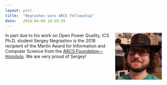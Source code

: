 ```yaml
---
layout: post
title:  "Negrashov wins ARCS Fellowship"
date:   2018-04-09 14:29:39
---
```


<img src="../images/people/negrashov.jpg" class="center-block img-responsive" style="margin-left: 15px; margin-bottom: 10px; float: right" width="150px">

In part due to his work on Open Power Quality, ICS Ph.D. student Sergey Negrashov is the 2018 recipient of the Martin Award for Information and Computer Science from the [ARCS Foundation--Honolulu](https://honolulu.arcsfoundation.org/).  We are very proud of Sergey! 

 

 

